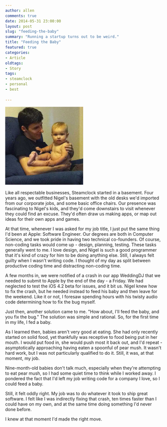 ```yaml
---
author: allen
comments: true
date: 2014-05-31 23:00:00
layout: post
slug: "feeding-the-baby"
summary: "Running a startup turns out to be weird."
title: "Feeding the Baby"
featured: true
categories:
- Article
oldtags:
- Story
tags:
- steamclock
- personal
- best

---
```


<img src='/images/2014/allen-baby.jpg' style='width:250px' class='side'>

Like all respectable businesses, Steamclock started in a basement. Four years ago, we outfitted Nigel's basement with the old desks we'd imported from our corporate jobs, and some basic office chairs. Our presence was fascinating to Nigel's kids, and they'd come downstairs to visit whenever they could find an excuse. They'd often draw us making apps, or map out ideas for their own apps and games.

At that time, whenever I was asked for my job title, I just put the same thing I'd been at Apple: Software Engineer. Our degrees are both in Computer Science, and we took pride in having two technical co-founders. Of course, non-coding tasks would come up - design, planning, testing. These tasks generally went to me. I love design, and Nigel is such a good programmer that it's kind of crazy for him to be doing anything else. Still, I always felt guilty when I wasn't writing code. I thought of my day as split between productive coding time and distracting non-coding time.

A few months in, we were notified of a crash in our app WeddingDJ that we needed to submit to Apple by the end of the day - a Friday. We had neglected to test the iOS 4.2 beta for issues, and it bit us. Nigel knew how to fix the crash, but he needed instead to feed his baby and then leave for the weekend. Like it or not, I foresaw spending hours with his twisty audio code determining how to fix the bug myself.

Just then, another solution came to me. "How about, I'll feed the baby, and you fix the bug." The solution was simple and rational. So, for the first time in my life, I fed a baby.

As I learned then, babies aren't very good at eating. She had only recently started on solid food, yet thankfully was receptive to food being put in her mouth. I would put food in, she would push most it back out, and I'd repeat - asymptotically approaching having eaten a spoonful of pear mush. It wasn't hard work, but I was not particularly qualified to do it. Still, it was, at that moment, my job.

Nine-month-old babies don't talk much, especially when they're attempting to eat pear mush, so I had some quiet time to think while I worked away. I pondered the fact that I'd left my job writing code for a company I love, so I could feed a baby.

Still, it felt oddly right. My job was to do whatever it took to ship great software. I felt like I was indirectly fixing that crash, ten times faster than I could have on my own, and at the same time doing something I'd never done before.

I knew at that moment I'd made the right move.